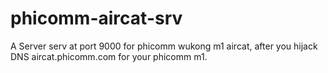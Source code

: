 # phicomm-aircat-srv
A Server serv at port 9000 for phicomm wukong m1 aircat, after you hijack DNS aircat.phicomm.com for your phicomm m1.
